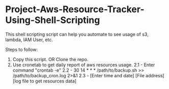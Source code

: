 # Project-Aws-Resource-Tracker-Using-Shell-Scripting
This shell scripting script can help you automate to see usage of s3, lambda, IAM User, etc.

Steps to follow:
1) Copy this script. OR Clone the repo.
2) Use cronetab to get daily report of aws resources usage.
    2.1 - Enter command "crontab -e"
    2.2 - 30 14 * * * /path/to/backup.sh >> /path/to/backup_cron.log 2>&1
    2.3 - [Enter time and date] [File address] [log file to get resources data]
